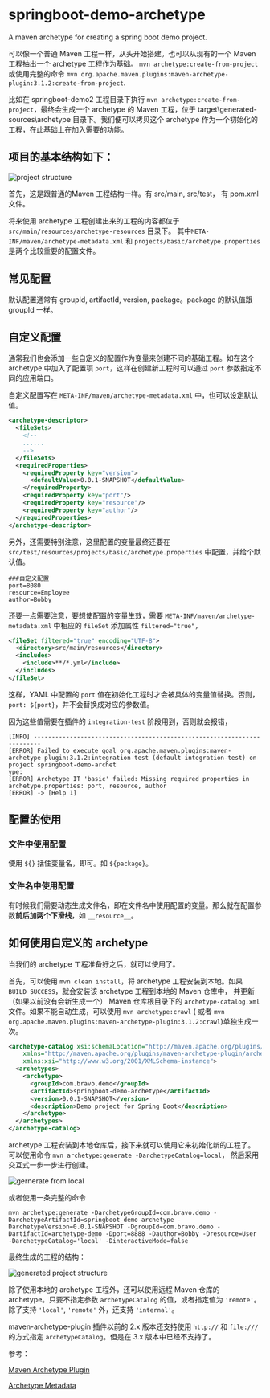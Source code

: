 # springboot-demo-archetype
A maven archetype for creating a spring boot demo project.

可以像一个普通 Maven 工程一样，从头开始搭建。也可以从现有的一个 Maven 工程抽出一个 archetype 工程作为基础。
`mvn archetype:create-from-project` 或使用完整的命令 `mvn org.apache.maven.plugins:maven-archetype-plugin:3.1.2:create-from-project`.

比如在 springboot-demo2 工程目录下执行 `mvn archetype:create-from-project`，最终会生成一个 archetype 的 Maven 工程，位于 
target\generated-sources\archetype 目录下。我们便可以拷贝这个 archetype 作为一个初始化的工程，在此基础上在加入需要的功能。

## 项目的基本结构如下：

![project structure](/doc/images/project-structure.jpg)

首先，这是跟普通的Maven 工程结构一样。有 src/main, src/test， 有 pom.xml 文件。

将来使用 archetype 工程创建出来的工程的内容都位于`src/main/resources/archetype-resources` 目录下。 
其中`META-INF/maven/archetype-metadata.xml` 和 `projects/basic/archetype.properties` 是两个比较重要的配置文件。


## 常见配置

默认配置通常有 groupId, artifactId, version, package。package 的默认值跟 groupId 一样。 

## 自定义配置

通常我们也会添加一些自定义的配置作为变量来创建不同的基础工程。如在这个 archetype 中加入了配置项 `port`，这样在创建新工程时可以通过 
`port` 参数指定不同的应用端口。 

自定义配置写在 `META-INF/maven/archetype-metadata.xml` 中，也可以设定默认值。

```xml
<archetype-descriptor>
  <fileSets>
    <!-- 
    ......
    -->
  </fileSets>
  <requiredProperties>
    <requiredProperty key="version">
      <defaultValue>0.0.1-SNAPSHOT</defaultValue>
    </requiredProperty>
    <requiredProperty key="port"/>
    <requiredProperty key="resource"/>
    <requiredProperty key="author"/>
  </requiredProperties>
</archetype-descriptor>
```

另外，还需要特别注意，这里配置的变量最终还要在 `src/test/resources/projects/basic/archetype.properties` 中配置，并给个默认值。

```properties
###自定义配置
port=8080
resource=Employee
author=Bobby
```
还要一点需要注意，要想使配置的变量生效，需要 `META-INF/maven/archetype-metadata.xml` 中相应的 `fileSet` 添加属性 `filtered="true"`，
```xml
<fileSet filtered="true" encoding="UTF-8">
  <directory>src/main/resources</directory>
  <includes>
    <include>**/*.yml</include>
  </includes>
</fileSet>
```
这样，YAML 中配置的 `port` 值在初始化工程时才会被具体的变量值替换。否则，`port: ${port}`，并不会替换成对应的参数值。 

因为这些值需要在插件的 `integration-test` 阶段用到，否则就会报错，

```text
[INFO] ------------------------------------------------------------------------
[ERROR] Failed to execute goal org.apache.maven.plugins:maven-archetype-plugin:3.1.2:integration-test (default-integration-test) on project springboot-demo-archet
ype:
[ERROR] Archetype IT 'basic' failed: Missing required properties in archetype.properties: port, resource, author
[ERROR] -> [Help 1]
```

## 配置的使用

### 文件中使用配置
    
使用 `${}` 括住变量名，即可。如 `${package}`。
        
### 文件名中使用配置
    
有时候我们需要动态生成文件名，即在文件名中使用配置的变量。那么就在配置参数**前后加两个下滑线**，如 `__resource__`。
    
## 如何使用自定义的 archetype

当我们的 archetype 工程准备好之后，就可以使用了。

首先，可以使用 `mvn clean install`，将 archetype 工程安装到本地。如果 `BUILD SUCCESS`，就会安装该 archetype 工程到本地的 Maven 仓库中，
并更新（如果以前没有会新生成一个） Maven 仓库根目录下的 `archetype-catalog.xml` 文件。如果不能自动生成，可以使用 `mvn archetype:crawl` (
或者 `mvn org.apache.maven.plugins:maven-archetype-plugin:3.1.2:crawl`)单独生成一次。
```xml
<archetype-catalog xsi:schemaLocation="http://maven.apache.org/plugins/maven-archetype-plugin/archetype-catalog/1.0.0 http://maven.apache.org/xsd/archetype-catalog-1.0.0.xsd"
    xmlns="http://maven.apache.org/plugins/maven-archetype-plugin/archetype-catalog/1.0.0"
    xmlns:xsi="http://www.w3.org/2001/XMLSchema-instance">
  <archetypes>
    <archetype>
      <groupId>com.bravo.demo</groupId>
      <artifactId>springboot-demo-archetype</artifactId>
      <version>0.0.1-SNAPSHOT</version>
      <description>Demo project for Spring Boot</description>
    </archetype>
  </archetypes>
</archetype-catalog>
```

archetype 工程安装到本地仓库后，接下来就可以使用它来初始化新的工程了。可以使用命令 `mvn archetype:generate -DarchetypeCatalog=local`，
然后采用交互式一步一步进行创建。

![gernerate from local](/doc/images/generate-from-local.jpg)

或者使用一条完整的命令
```
mvn archetype:generate -DarchetypeGroupId=com.bravo.demo -DarchetypeArtifactId=springboot-demo-archetype -DarchetypeVersion=0.0.1-SNAPSHOT -DgroupId=com.bravo.demo -DartifactId=archetype-demo -Dport=8888 -Dauthor=Bobby -Dresource=User -DarchetypeCatalog='local' -DinteractiveMode=false
```

最终生成的工程的结构：

![generated project structure](/doc/images/generated-proj-structure.jpg)

除了使用本地的 archetype 工程外，还可以使用远程 Maven 仓库的 archetype。只要不指定参数 `archetypeCatalog` 的值，或者指定值为 `'remote'`。
除了支持 `'local'`, `'remote'` 外，还支持 `'internal'`。

maven-archetype-plugin 插件以前的 2.x 版本还支持使用 `http://` 和 `file:///` 的方式指定 `archetypeCatalog`。但是在 3.x 版本中已经不支持了。

参考：

[Maven Archetype Plugin](http://maven.apache.org/archetype/maven-archetype-plugin/)  

[Archetype Metadata](http://maven.apache.org/archetype/maven-archetype-plugin/specification/archetype-metadata.html)
